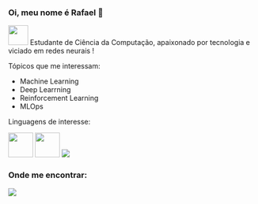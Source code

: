 ### Oi, meu nome é Rafael 👋


<img weight=40 height=40 src=https://github.com/Saka30/Saka30/assets/104368468/e2853aeb-fd5a-47fd-b9da-d164d85f0730/> Estudante de Ciência da Computação, apaixonado por tecnologia e viciado em redes neurais ! 

Tópicos que me interessam:
  * Machine Learning
  * Deep Learrning
  * Reinforcement Learning
  * MLOps

Linguagens de interesse:

<div display="inline">
  <img width="50" height="50" src="https://cdn.jsdelivr.net/gh/devicons/devicon/icons/python/python-original.svg" />
  <img width="50" height="50" src="https://cdn.jsdelivr.net/gh/devicons/devicon/icons/go/go-original-wordmark.svg" />
  <img src="https://cdn.jsdelivr.net/gh/devicons/devicon@latest/icons/rust/rust-original.svg" />
          
</div>

<h3> Onde me encontrar: </h3>
<a href=https://www.linkedin.com/in/dev-rafael-sakatauskas >
  <img src="https://img.shields.io/badge/linkedin-%230077B5.svg?style=for-the-badge&logo=linkedin&logoColor=white" />
</a>
  

          


